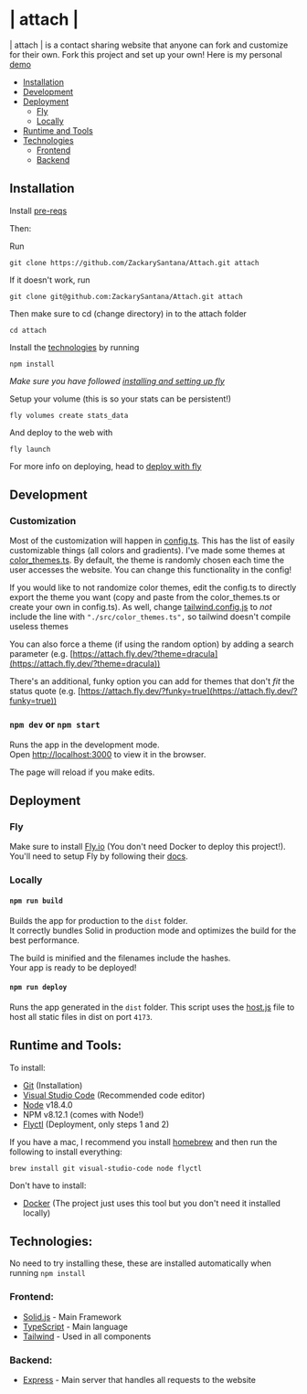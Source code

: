 # | attach |

| attach | is a contact sharing website that anyone can fork and customize for their own. Fork this project and set up your own! Here is my personal [demo](https://attach.fly.dev)

-   [Installation](#installation)
-   [Development](#development)
-   [Deployment](#deployment)
    -   [Fly](#fly)
    -   [Locally](#locally)
-   [Runtime and Tools](#runtime-and-tools)
-   [Technologies](#technologies)
    -   [Frontend](#frontend)
    -   [Backend](#backend)

## Installation

Install [pre-reqs](#runtime-and-tools)

Then:

Run

```
git clone https://github.com/ZackarySantana/Attach.git attach
```

If it doesn't work, run

```
git clone git@github.com:ZackarySantana/Attach.git attach
```

Then make sure to cd (change directory) in to the attach folder

```
cd attach
```

Install the [technologies](#technologies) by running

```
npm install
```

<i>Make sure you have followed [installing and setting up fly](#fly)</i>

Setup your volume (this is so your stats can be persistent!)

```
fly volumes create stats_data
```

And deploy to the web with

```
fly launch
```

For more info on deploying, head to [deploy with fly](#fly)

## Development

### Customization

Most of the customization will happen in [config.ts](./src/config.ts). This has the list of easily customizable things (all colors and gradients). I've made some themes at [color_themes.ts](./src/color_themes.ts). By default, the theme is randomly chosen each time the user accesses the website. You can change this functionality in the config!

If you would like to not randomize color themes, edit the config.ts to directly export the theme you want (copy and paste from the color_themes.ts or create your own in config.ts). As well, change [tailwind.config.js](./tailwind.config.js) to <i>not</i> include the line with `"./src/color_themes.ts",` so tailwind doesn't compile useless themes

You can also force a theme (if using the random option) by adding a search parameter (e.g. [https://attach.fly.dev/?theme=dracula](https://attach.fly.dev/?theme=dracula))

There's an additional, funky option you can add for themes that don't _fit_ the status quote (e.g. [https://attach.fly.dev/?funky=true](https://attach.fly.dev/?funky=true))

### `npm dev` or `npm start`

Runs the app in the development mode.<br>
Open [http://localhost:3000](http://localhost:3000) to view it in the browser.

The page will reload if you make edits.<br>

## Deployment

### Fly

Make sure to install [Fly.io](https://fly.io) (You don't need Docker to deploy this project!). You'll need to setup Fly by following their [docs](https://fly.io/docs/speedrun/).

### Locally

#### `npm run build`

Builds the app for production to the `dist` folder.<br>
It correctly bundles Solid in production mode and optimizes the build for the best performance.

The build is minified and the filenames include the hashes.<br>
Your app is ready to be deployed!

#### `npm run deploy`

Runs the app generated in the `dist` folder. This script uses the [host.js](./host.js) file to host all static files in dist on port `4173`.

## Runtime and Tools:

To install:

-   [Git](https://git-scm.com/) (Installation)
-   [Visual Studio Code](https://code.visualstudio.com/) (Recommended code editor)
-   [Node](https://nodejs.org/en/) v18.4.0
-   NPM v8.12.1 (comes with Node!)
-   [Flyctl](https://fly.io/docs/speedrun/) (Deployment, only steps 1 and 2)

If you have a mac, I recommend you install [homebrew](https://brew.sh/) and then run the following to install everything:

```
brew install git visual-studio-code node flyctl
```

Don't have to install:

-   [Docker](https://www.docker.com/) (The project just uses this tool but you don't need it installed locally)

## Technologies:

No need to try installing these, these are installed automatically when running `npm install`

### Frontend:

-   [Solid.js](https://solidjs.com) - Main Framework
-   [TypeScript](https://www.typescriptlang.org/docs/) - Main language
-   [Tailwind](https://tailwindcss.com/) - Used in all components

### Backend:

-   [Express](https://expressjs.com/) - Main server that handles all requests to the website

